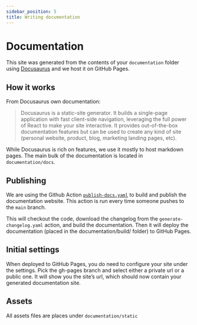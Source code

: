 ```yaml
---
sidebar_position: 5
title: Writing documentation
---
```


# Documentation

This site was generated from the contents of your `documentation` folder using [Docusaurus](https://docusaurus.io/) and we host it on GitHub Pages.

## How it works

From Docusaurus own documentation:
> Docusaurus is a static-site generator. It builds a single-page application with fast client-side navigation, leveraging the full power of React to make your site interactive. It provides out-of-the-box documentation features but can be used to create any kind of site (personal website, product, blog, marketing landing pages, etc).

While Docusaurus is rich on features, we use it mostly to host markdown pages. The main bulk of the documentation is located in `documentation/docs`.

## Publishing

We are using the Github Action [`publish-docs.yaml`](https://github.com/equinor/template-fastapi-react/blob/main/.github/workflows/publish-docs.yaml) to build and publish the documentation website. This action is run every time someone pushes to the `main` branch.

This will checkout the code, download the changelog from the `generate-changelog.yaml` action, and build the documentation. Then it will deploy the documentation (placed in the documentation/build/ folder) to GitHub Pages.

## Initial settings

When deployed to GitHub Pages, you do need to configure your site under the settings. Pick the gh-pages branch and select either a private url or a public one. It will show you the site’s url, which should now contain your generated documentation site.

## Assets

All assets files are places under `documentation/static`
